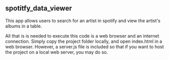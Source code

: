 ## spotitfy_data_viewer
This app allows users to search for an artist in spotify and view the artist's albums in a table.

All that is is needed to execute this code is a web browser and an internet connection. Simply copy the project folder locally, and open index.html in a web browser. However, a server.js file is included so that if you want to host the project on a local web server, you may do so.
